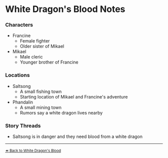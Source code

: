 # White Dragon's Blood Notes

### Characters
- Francine
    - Female fighter
    - Older sister of Mikael
- Mikael
    - Male cleric
    - Younger brother of Francine

### Locations
- Saltsong
    - A small fishing town
    - Starting location of Mikael and Francine's adventure
- Phandalin
    - A small mining town
    - Rumors say a white dragon lives nearby

### Story Threads
- Saltsong is in danger and they need blood from a white dragon

- - -

<sub>[:rewind: Back to White Dragon's Blood](../white-dragons-blood)</sub>
